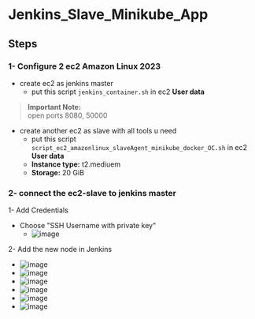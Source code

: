 # Jenkins_Slave_Minikube_App

## Steps

### 1- Configure 2 ec2 Amazon Linux 2023
- create ec2 as jenkins master  
  - put this script `jenkins_container.sh` in ec2 **User data**
> **Important Note:**  
> open ports 8080, 50000

- create another ec2 as slave with all tools u need  
  - put this script `script_ec2_amazonlinux_slaveAgent_minikube_docker_OC.sh` in ec2 **User data**
  - **Instance type:** t2.mediuem
  - **Storage:** 20 GiB

### 2- connect the ec2-slave to jenkins master
1- Add Credentials
  - Choose "SSH Username with private key"
    - ![image](https://github.com/user-attachments/assets/d7902d05-efab-4799-8fe5-3b361658c573)

2- Add the new node in Jenkins
  - ![image](https://github.com/user-attachments/assets/d71a6ad3-6868-4629-bb27-d609e4cf2565)
  - ![image](https://github.com/user-attachments/assets/6f8b8f0c-a546-411a-8988-807fefef4a88)
  - ![image](https://github.com/user-attachments/assets/7eda5f67-3353-449d-b667-9e08c2cf4f1d)
  - ![image](https://github.com/user-attachments/assets/823ab945-f9e4-405b-8a40-664aec12cfde)
  - ![image](https://github.com/user-attachments/assets/23f841db-5732-4268-950a-360eb77b4f5f)
  - ![image](https://github.com/user-attachments/assets/e4960f75-b226-4540-94bb-12849a5f70ff)







